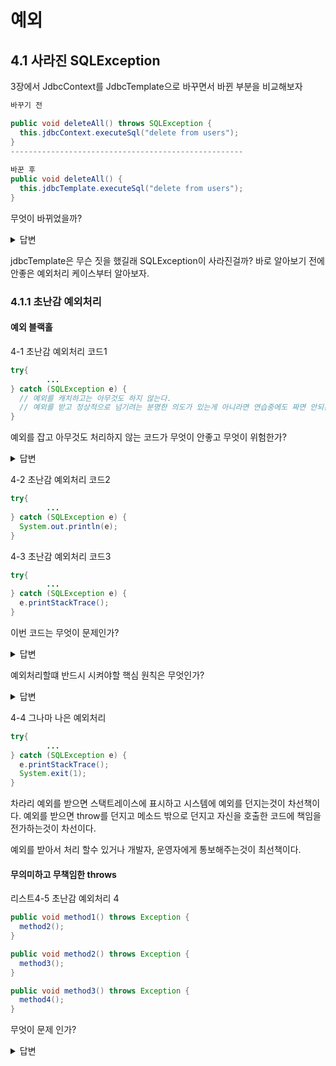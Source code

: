 # 예외

## 4.1 사라진 SQLException

3장에서 JdbcContext를 JdbcTemplate으로 바꾸면서 바뀐 부분을 비교해보자 
```java
바꾸기 전

public void deleteAll() throws SQLException {
  this.jdbcContext.executeSql("delete from users");
}
----------------------------------------------------
        
바꾼 후
public void deleteAll() {
  this.jdbcTemplate.executeSql("delete from users");
}
```
무엇이 바뀌었을까? 
<details>
<summary>답변</summary>

---
throws SQLException가 사라졌다.

---

</details>

jdbcTemplate은 무슨 짓을 했길래 SQLException이 사라진걸까? 바로 알아보기 전에 안좋은 예외처리 케이스부터 알아보자.

### 4.1.1 초난감 예외처리

#### 예외 블랙홀 

4-1 초난감 예외처리 코드1
```java
try{
        ... 
} catch (SQLException e) { 
  // 예외를 캐치하고는 아무것도 하지 않는다.
  // 예외를 받고 정상적으로 넘기려는 분명한 의도가 있는게 아니라면 연습중에도 짜면 안되는 코드이다.
}
```
예외를 잡고 아무것도 처리하지 않는 코드가 무엇이 안좋고 무엇이 위험한가?
<details>
<summary>답변</summary>

---
예외를 무시하고 계속 진행해버리면 예외가 발생한 곳 이외에 다른곳에서 문제가 생길 수 있다. </br>
어떤 기능이 제대로 동작하지 않거나 리소스나 메모리가 부족할 수도 있다.  </br>
그 이외에 전혀 예상하지 못한곳에서 에러가 발생할 수도 있다.  </br>
이렇게 되면 근본적인 원인을 찾기도 어렵고 만약 찾지 못하면 다른곳에서 원인을 찾고 고치는데 많은 시간을 사용하게 될 것이다. </br>
(떄문에 연습중에라도 습관이 생길 수 있으니 그렇게 만들지 말자) </br>

---
</details>

4-2 초난감 예외처리 코드2
```java
try{
        ... 
} catch (SQLException e) { 
  System.out.println(e);
}
```

4-3 초난감 예외처리 코드3
```java
try{
        ... 
} catch (SQLException e) { 
  e.printStackTrace();
}
```

이번 코드는 무엇이 문제인가?
<details>
<summary>답변</summary>

---

개발중에는 IDE 콘솔이나 서버 실행창에 이 메시지가 보일 순 있지만 다른 로그에 묻혀 놓치기도 쉽상이다.
운영 서버에서는 로그를 모니터링하고 있지 않을테니 엄청나게 큰 폭탄이 될 수 있다.

---
</details>

예외처리할떄 반드시 시켜야할 핵심 원칙은 무엇인가?
<details>
<summary>답변</summary>

---

**모든 예외는 적절하게 복구되든지 아니면 작업을 중단시키고 운영자 또는 개발자에게 분명하게 통보돼야 한다.**

---
</details>


4-4 그나마 나은 예외처리
```java
try{
        ... 
} catch (SQLException e) { 
  e.printStackTrace();
  System.exit(1);
}
```
차라리 예외를 받으면 스택트레이스에 표시하고 시스템에 예외를 던지는것이 차선책이다.
예외를 받으면 throw를 던지고 메소드 밖으로 던지고 자신을 호출한 코드에 책임을 전가하는것이 차선이다.

예외를 받아서 처리 할수 있거나 개발자, 운영자에게 통보해주는것이 최선책이다.

#### 무의미하고 무책임한 throws

리스트4-5 초난감 예외처리 4

```java
public void method1() throws Exception {
  method2();
}

public void method2() throws Exception {
  method3();
}

public void method3() throws Exception {
  method4();
}
```
무엇이 문제 인가? 
<details>
<summary>답변</summary>

---
내가 사용하려는 메소드가 throws Exception이 붙여있으면 메소드에서 어떤 에러가 발생하는지 자세한 정보를 받을 수 없다.
실제로 실행중에 어떤 예외가 발생하는지? 아니면 습관적으로 예외처리를 해둔것인지? 알 수가 없다.
이런 메소드를 사용하면 나또한 throws Exception을 붙여야한다. 그러면서 예외처리 할 기회가 박탈된다.

예외를 무시하는 코드도 정말 나쁜 코드지만 이렇게 예외를 뭉뜨그리는 코드도 정말 나쁜 코드이다.

---
</details>

